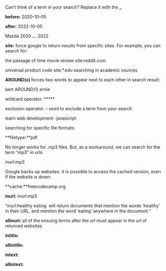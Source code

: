 Can’t think of a term in your search? Replace it with the **_**

**before:** 2020-10-05

**after:** 2022-10-05

Mazda 2020 **…** 2022

  

  

**site:** force google to return results from specific sites. For example, you can search for:

the passage of time movie review site:reddit.com

universal product code site:*.edu searching in academic sources

  

**AROUND(****x****)** forces two words to appear next to each other in search result:

bert AROUND(1) ernie

  

wildcard operator: *****

  

exclusion operator: **-** used to exclude a term from your search

learn web development -javascript

  

  

searching for specific file formats:

**filetype:**pdf

No longer works for .mp3 files. But, as a workaround, we can search for the term “mp3” in urls

inurl:mp3

  

Google backs up websites. It is possible to access the cached version, even if the website is down:

**cache:**freecodecamp.org

  

**inurl:** inurl:mp3

“inurl:healthy eating  will return documents that mention the words ‘healthy’ in their URL, and mention the word ‘eating’ anywhere in the document.”

**allinurl:** all of the ensuing terms after the url must appear in the url of returned websites

**intitle:**

**allintitle:**

**intext:**

**allintext:**